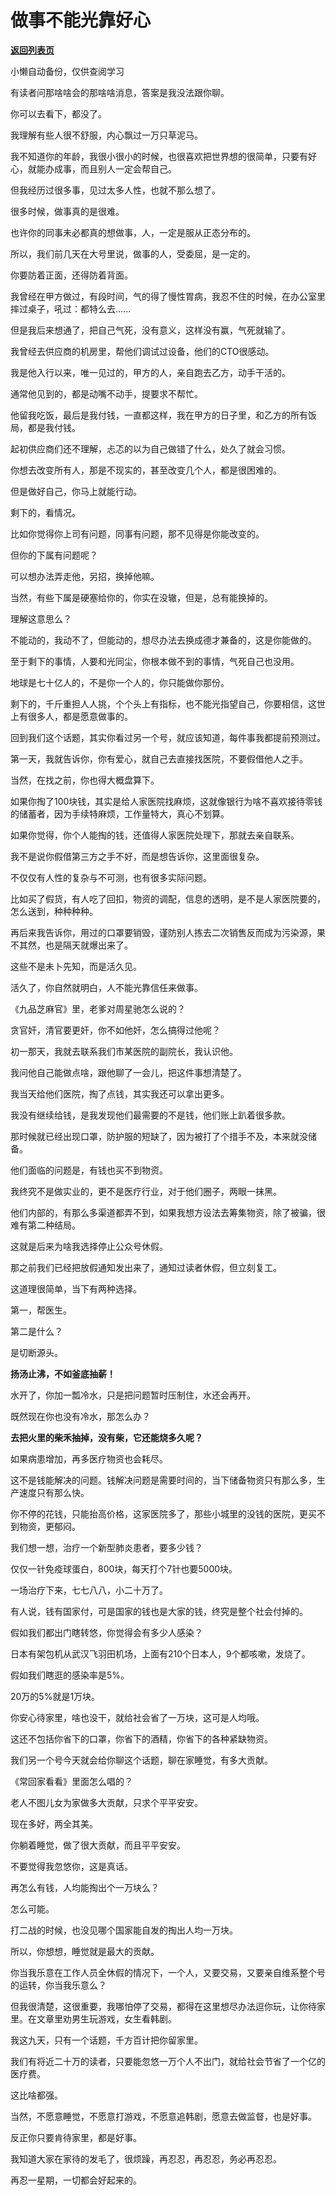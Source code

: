 # 做事不能光靠好心

[**返回列表页**](/gzh/记忆承载3)

小懒自动备份，仅供查阅学习

有读者问那啥啥会的那啥啥消息，答案是我没法跟你聊。

  

你可以去看下，都没了。

  

我理解有些人很不舒服，内心飘过一万只草泥马。

  

我不知道你的年龄，我很小很小的时候，也很喜欢把世界想的很简单，只要有好心，就能办成事，而且别人一定会帮自己。

  

但我经历过很多事，见过太多人性，也就不那么想了。

  

很多时候，做事真的是很难。

  

也许你的同事未必都真的想做事，人，一定是服从正态分布的。

  

所以，我们前几天在大号里说，做事的人，受委屈，是一定的。

  

你要防着正面，还得防着背面。

  

我曾经在甲方做过，有段时间，气的得了慢性胃病，我忍不住的时候，在办公室里摔过桌子，吼过：都特么去......

  

但是我后来想通了，把自己气死，没有意义，这样没有赢，气死就输了。

  

我曾经去供应商的机房里，帮他们调试过设备，他们的CTO很感动。

  

我是他入行以来，唯一见过的，甲方的人，亲自跑去乙方，动手干活的。

  

通常他见到的，都是动嘴不动手，提要求不帮忙。

  

他留我吃饭，最后是我付钱，一直都这样，我在甲方的日子里，和乙方的所有饭局，都是我付钱。

  

起初供应商们还不理解，忐忑的以为自己做错了什么，处久了就会习惯。

  

你想去改变所有人，那是不现实的，甚至改变几个人，都是很困难的。

  

但是做好自己，你马上就能行动。

  

剩下的，看情况。

  

比如你觉得你上司有问题，同事有问题，那不见得是你能改变的。

  

但你的下属有问题呢？

  

可以想办法弄走他，另招，换掉他嘛。

  

当然，有些下属是硬塞给你的，你实在没辙，但是，总有能换掉的。

  

理解这意思么？  

  

不能动的，我动不了，但能动的，想尽办法去换成德才兼备的，这是你能做的。

  

至于剩下的事情，人要和光同尘，你根本做不到的事情，气死自己也没用。

  

地球是七十亿人的，不是你一个人的，你只能做你那份。

  

剩下的，千斤重担人人挑，个个头上有指标，也不能光指望自己，你要相信，这世上有很多人，都是愿意做事的。

  

回到我们这个话题，其实你看过另一个号，就应该知道，每件事我都提前预测过。

  

第一天，我就告诉你，你有爱心，就自己去直接找医院，不要假借他人之手。

  

当然，在找之前，你也得大概盘算下。

  

如果你掏了100块钱，其实是给人家医院找麻烦，这就像银行为啥不喜欢接待零钱的储蓄者，因为手续特麻烦，工作量特大，真心不划算。

  

如果你觉得，你个人能掏的钱，还值得人家医院处理下，那就去亲自联系。

  

我不是说你假借第三方之手不好，而是想告诉你，这里面很复杂。

  

不仅仅有人性的复杂与不可测，也有很多实际问题。

  

比如买了假货，有人吃了回扣，物资的调配，信息的透明，是不是人家医院要的，怎么送到，种种种种。  

  

再后来我告诉你，用过的口罩要销毁，谨防别人拣去二次销售反而成为污染源，果不其然，也是隔天就爆出来了。

  

这些不是未卜先知，而是活久见。

  

活久了，你自然就明白，人不能光靠信任来做事。

  

《九品芝麻官》里，老爹对周星驰怎么说的？

  

贪官奸，清官要更奸，你不如他奸，怎么搞得过他呢？

  

初一那天，我就去联系我们市某医院的副院长，我认识他。

  

我问他自己能做点啥，跟他聊了一会儿，把这件事想清楚了。

  

我当天给他们医院，掏了点钱，其实我还可以拿出更多。

  

我没有继续给钱，是我发现他们最需要的不是钱，他们账上趴着很多款。

  

那时候就已经出现口罩，防护服的短缺了，因为被打了个措手不及，本来就没储备。

  

他们面临的问题是，有钱也买不到物资。

  

我终究不是做实业的，更不是医疗行业，对于他们圈子，两眼一抹黑。

  

他们内部的，有那么多渠道都弄不到，如果我想方设法去筹集物资，除了被骗，很难有第二种结局。

  

这就是后来为啥我选择停止公众号休假。

  

那之前我们已经把放假通知发出来了，通知过读者休假，但立刻复工。

  

这道理很简单，当下有两种选择。

  

第一，帮医生。

  

第二是什么？

  

是切断源头。

  

 **扬汤止沸，不如釜底抽薪！**

  

水开了，你加一瓢冷水，只是把问题暂时压制住，水还会再开。

  

既然现在你也没有冷水，那怎么办？

  

 **去把火里的柴禾抽掉，没有柴，它还能烧多久呢？**

  

如果病患增加，再多医疗物资也会耗尽。

  

这不是钱能解决的问题。钱解决问题是需要时间的，当下储备物资只有那么多，生产速度只有那么快。

  

你不停的花钱，只能抬高价格，这家医院多了，那些小城里的没钱的医院，更买不到物资，更郁闷。

  

我们想一想，治疗一个新型肺炎患者，要多少钱？

  

仅仅一针免疫球蛋白，800块，每天打个7针也要5000块。

  

一场治疗下来，七七八八，小二十万了。

  

有人说，钱有国家付，可是国家的钱也是大家的钱，终究是整个社会付掉的。

  

假如我们都出门瞎转悠，你觉得会有多少人感染？

  

日本有架包机从武汉飞羽田机场，上面有210个日本人，9个都咳嗽，发烧了。

  

假如我们瞎逛的感染率是5%。

  

20万的5%就是1万块。

  

你安心待家里，啥也没干，就给社会省了一万块，这可是人均哦。

  

这还不包括你省下的口罩，你省下的酒精，你省下的各种紧缺物资。

  

我们另一个号今天就会给你聊这个话题，聊在家睡觉，有多大贡献。

  

《常回家看看》里面怎么唱的？

  

老人不图儿女为家做多大贡献，只求个平平安安。

  

现在多好，两全其美。

  

你躺着睡觉，做了很大贡献，而且平平安安。

  

不要觉得我忽悠你，这是真话。

  

再怎么有钱，人均能掏出个一万块么？

  

怎么可能。

  

打二战的时候，也没见哪个国家能自发的掏出人均一万块。

  

所以，你想想，睡觉就是最大的贡献。

  

你当我乐意在工作人员全休假的情况下，一个人，又要交易，又要亲自维系整个号的运转，你当我乐意么？

  

但我很清楚，这很重要，我哪怕停了交易，都得在这里想尽办法逗你玩，让你待家里。在文章里劝男生玩游戏，女生看韩剧。  

  

我这九天，只有一个话题，千方百计把你留家里。

  

我们有将近二十万的读者，只要能忽悠一万个人不出门，就给社会节省了一个亿的医疗费。

  

这比啥都强。

  

当然，不愿意睡觉，不愿意打游戏，不愿意追韩剧，愿意去做监督，也是好事。

  

反正你只要肯待家里，都是好事。

  

我知道大家在家待的发毛了，很烦躁，再忍忍，再忍忍，务必再忍忍。

  

再忍一星期，一切都会好起来的。

